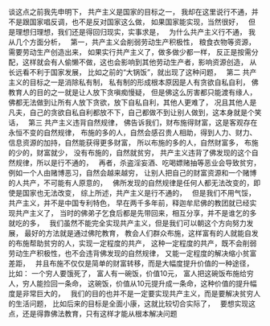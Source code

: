 谈这点之前我先申明下，
共产主义是国家的目标之一，
我却在这里说行不通，并不是跟国家唱反调，也不是反对国家这么做，
如果国家能实现，当然很好，
&nbsp;
但是理想归理想，我们还是得回归现实，实事求是，
&nbsp;
为什么共产主义行不通，
我从几个方面分析，
&nbsp;
第一，共产主义会削弱劳动生产积极性，
粮食衣物等资源，需要劳动生产创造出来，
如果实行共产主义了，做多做少都一样，
反正是按需分配，这样就会有人偷懒不做，这也会影响到其他劳动生产者，影响资源创造，
从长远看不利于国家发展，
比如之前的“大锅饭”，就出现了这种问题，
&nbsp;
第二
共产主义的目标之一是消除私有制，
私有制的形成根本原因是人有贪欲自私自利，
佛教育人的目的之一就是让人放下贪嗔痴慢疑，
但是佛这么厉害都只能渡有缘人，佛都无法做到让所有人放下贪欲，放下自私自利，其他人更难了，
况且其他人是凡夫，自己的贪欲自私自利都放不下，自己都做不到让别人做到，这本身就是个笑话，
&nbsp;
第三
共产主义违背自然规律，
佛告诉我们，财布施得财富，这是客观存在永恒不变的自然规律，
布施的多的人，自然会感召贵人相助，得到人力、财力、信息资源的加持，自然能获得更多财富，
所以布施的多的人，自然财富多，
布施的少的，财富就少，
没有布施的，自然就贫穷，
共产主义违背了佛发现的这个自然规律，所以是行不通的，
&nbsp;
再者，杀盗淫妄酒、吃喝嫖赌抽等恶业会导致贫穷，
例如一个人由赌博恶习，自然会越来越穷，
让别人把自己的财富资源和一个赌博的人共产，不可能有人原意的，
&nbsp;
佛所发现的自然规律是任何人都无法改变的，即使是国家也无法改变，
综上所述，共产主义是行不通的，
&nbsp;
但是我们不用气馁，
共产主义，并不是中国专利特色，
早在两千多年前，释迦牟尼佛的教团就已经实现共产主义了，
当时的佛弟子乞食后都是先带回来，相互分享，并不是谁乞的多就吃的多，
&nbsp;
我们虽然不能完全实现共产主义，但是我们可以朝这个方向努力发展，
最好的方法就是通过佛陀教育，
教会人们群众布施，这样富有的人就能自发的布施帮助贫穷的人，实现一定程度的共产，
这种一定程度的共产，既不会削弱劳动生产积极性，也不会违背佛发现的自然规律，
又能一定程度的解决缩小贫富差距，
&nbsp;
并且布施不仅仅是简单的财富转移，而是大幅度提升价值的一种途径，
&nbsp;
比如：
一个穷人要饿死了，
富人有一碗饭，价值10元，
富人把这碗饭布施给穷人，穷人能捡回一条命，
这碗饭，价值从10元提升成一条命，这种价值的提升幅度是非常巨大的，
&nbsp;
我们的目的也并不是一定要实现共产主义，而是要解决贫穷人的生活问题，
比如后来的目标是全面小康，这就比较切合实际了，
&nbsp;
要想实现这点，还是得靠佛法教育，只有这样才能从根本解决问题

